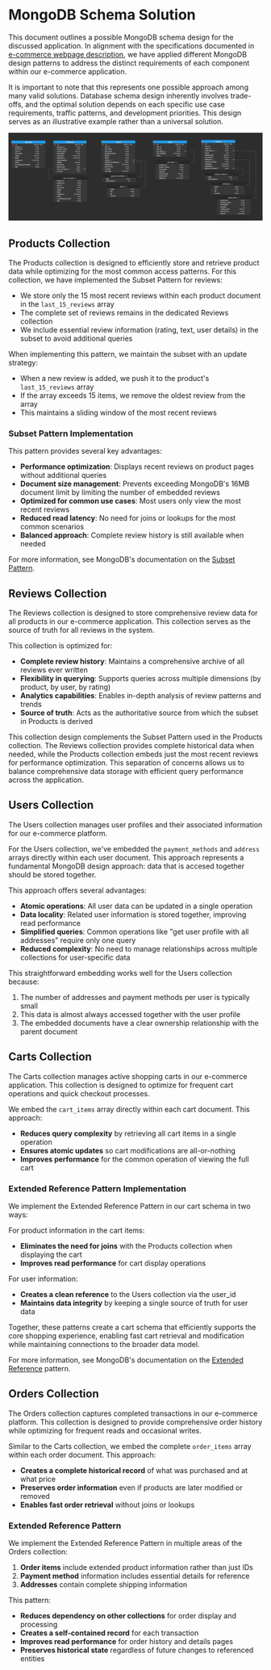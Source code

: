 # MongoDB Schema Solution

This document outlines a possible MongoDB schema design for the discussed application. In alignment with the specifications documented in [e-commerce webpage description](/docs/ecommerce.md), we have  applied different MongoDB design patterns to address the distinct requirements of each component within our e-commerce application.

It is important to note that this represents one possible approach among many valid solutions. Database schema design inherently involves trade-offs, and the optimal solution depends on each specific use case requirements, traffic patterns, and development priorities. This design serves as an illustrative example rather than a universal solution.

![MongoDB_Schema](/docs/pics/mongodb_schema.png)

## Products Collection

The Products collection is designed to efficiently store and retrieve product data while optimizing for the most common access patterns. For this collection, we have implemented the Subset Pattern for reviews:

- We store only the 15 most recent reviews within each product document in the `last_15_reviews` array
- The complete set of reviews remains in the dedicated Reviews collection
- We include essential review information (rating, text, user details) in the subset to avoid additional queries

When implementing this pattern, we maintain the subset with an update strategy:
- When a new review is added, we push it to the product's `last_15_reviews` array
- If the array exceeds 15 items, we remove the oldest review from the array
- This maintains a sliding window of the most recent reviews

### Subset Pattern Implementation

This pattern provides several key advantages:
- **Performance optimization**: Displays recent reviews on product pages without additional queries
- **Document size management**: Prevents exceeding MongoDB's 16MB document limit by limiting the number of embedded reviews
- **Optimized for common use cases**: Most users only view the most recent reviews
- **Reduced read latency**: No need for joins or lookups for the most common scenarios
- **Balanced approach**: Complete review history is still available when needed

For more information, see MongoDB's documentation on the [Subset Pattern](https://www.mongodb.com/blog/post/building-with-patterns-the-subset-pattern).

## Reviews Collection

The Reviews collection is designed to store comprehensive review data for all products in our e-commerce application. This collection serves as the source of truth for all reviews in the system.

This collection is optimized for:
- **Complete review history**: Maintains a comprehensive archive of all reviews ever written
- **Flexibility in querying**: Supports queries across multiple dimensions (by product, by user, by rating)
- **Analytics capabilities**: Enables in-depth analysis of review patterns and trends
- **Source of truth**: Acts as the authoritative source from which the subset in Products is derived

This collection design complements the Subset Pattern used in the Products collection. The Reviews collection provides complete historical data when needed, while the Products collection embeds just the most recent reviews for performance optimization. This separation of concerns allows us to balance comprehensive data storage with efficient query performance across the application.

## Users Collection

The Users collection manages user profiles and their associated information for our e-commerce platform.

For the Users collection, we've embedded the `payment_methods` and `address` arrays directly within each user document. This approach represents a fundamental MongoDB design approach: data that is accesed together should be stored together.

This approach offers several advantages:

- **Atomic operations**: All user data can be updated in a single operation
- **Data locality**: Related user information is stored together, improving read performance
- **Simplified queries**: Common operations like "get user profile with all addresses" require only one query
- **Reduced complexity**: No need to manage relationships across multiple collections for user-specific data

This straightforward embedding works well for the Users collection because:

1. The number of addresses and payment methods per user is typically small
2. This data is almost always accessed together with the user profile
3. The embedded documents have a clear ownership relationship with the parent document


## Carts Collection

The Carts collection manages active shopping carts in our e-commerce application. This collection is designed to optimize for frequent cart operations and quick checkout processes.

We embed the `cart_items` array directly within each cart document. This approach:

- **Reduces query complexity** by retrieving all cart items in a single operation
- **Ensures atomic updates** so cart modifications are all-or-nothing
- **Improves performance** for the common operation of viewing the full cart


### Extended Reference Pattern Implementation

We implement the Extended Reference Pattern in our cart schema in two ways:

For product information in the cart items:
- **Eliminates the need for joins** with the Products collection when displaying the cart
- **Improves read performance** for cart display operations

For user information:
- **Creates a clean reference** to the Users collection via the user_id
- **Maintains data integrity** by keeping a single source of truth for user data

Together, these patterns create a cart schema that efficiently supports the core shopping experience, enabling fast cart retrieval and modification while maintaining connections to the broader data model.

For more information, see MongoDB's documentation on the [Extended Reference](https://www.mongodb.com/blog/post/building-with-patterns-the-extended-reference-pattern) pattern.


## Orders Collection

The Orders collection captures completed transactions in our e-commerce platform. This collection is designed to provide comprehensive order history while optimizing for frequent reads and occasional writes.

Similar to the Carts collection, we embed the complete `order_items` array within each order document. This approach:

- **Creates a complete historical record** of what was purchased and at what price
- **Preserves order information** even if products are later modified or removed
- **Enables fast order retrieval** without joins or lookups

### Extended Reference Pattern

We implement the Extended Reference Pattern in multiple areas of the Orders collection:

1. **Order items** include extended product information rather than just IDs
2. **Payment method** information includes essential details for reference
3. **Addresses** contain complete shipping information

This pattern:
- **Reduces dependency on other collections** for order display and processing
- **Creates a self-contained record** for each transaction
- **Improves read performance** for order history and details pages
- **Preserves historical state** regardless of future changes to referenced entities